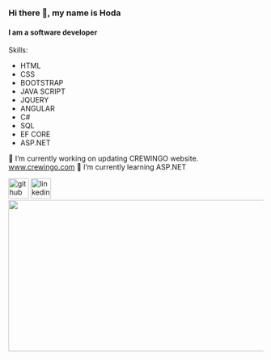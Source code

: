 ### Hi there 👋, my name is Hoda
#### I am a software developer
Skills: 
* HTML
* CSS
* BOOTSTRAP
* JAVA SCRIPT
* JQUERY
* ANGULAR
* C#
* SQL
* EF CORE
* ASP.NET


🔭 I’m currently working on updating CREWINGO website.  www.crewingo.com 
🌱 I’m currently learning ASP.NET 


[<img src='https://cdn.jsdelivr.net/npm/simple-icons@3.0.1/icons/github.svg' alt='github' height='40'>](https://github.com/https://github.com/Eng-HodaAhmed/)  [<img src='https://cdn.jsdelivr.net/npm/simple-icons@3.0.1/icons/linkedin.svg' alt='linkedin' height='40'>](https://www.linkedin.com/in/https://www.linkedin.com/in/huda-shehab-eldein-2446a1206//)  
<img src='https://assets-global.website-files.com/62e95dddfb380a0e61193e7d/634970c7cbeed5644711b937_62fd57ccd6890f25796f92f9_AdobeStock_295461823.jpeg' width='600' height='300'>
